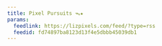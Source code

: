 ```yaml
---
title: Pixel Pursuits ᯓ★
params:
  feedlink: https://lizpixels.com/feed/?type=rss
  feedid: fd74897ba8123d13f4e5dbbb45039db1
---
```

